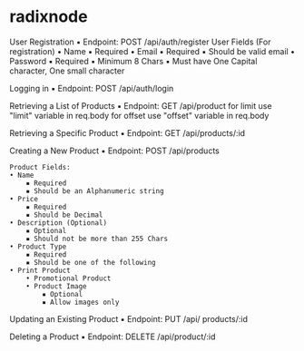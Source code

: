 # radixnode
User Registration
▪ Endpoint: POST /api/auth/register
   User Fields (For registration)
    • Name
        ▪ Required
    • Email
        ▪ Required
        ▪ Should be valid email
    • Password
        ▪ Required
        ▪ Minimum 8 Chars
        ▪ Must have One Capital character, One small character 

Logging in
▪ Endpoint: POST /api/auth/login

Retrieving a List of Products
▪ Endpoint: GET /api/product
    for limit use "limit" variable in req.body
    for offset use "offset" variable in req.body

Retrieving a Specific Product
▪ Endpoint: GET /api/products/:id

 Creating a New Product
▪ Endpoint: POST /api/products

    Product Fields:
    • Name
        ▪ Required
        ▪ Should be an Alphanumeric string
    • Price
        ▪ Required
        ▪ Should be Decimal
    • Description (Optional)
        ▪ Optional
        ▪ Should not be more than 255 Chars 
    • Product Type
        ▪ Required
        ▪ Should be one of the following
    • Print Product
        • Promotional Product
        • Product Image
            ▪ Optional
            ▪ Allow images only

Updating an Existing Product
▪ Endpoint: PUT /api/ products/:id

Deleting a Product
▪ Endpoint: DELETE /api/product/:id